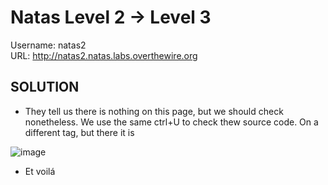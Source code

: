 # Natas Level 2 → Level 3

Username: natas2 <br>
URL:      http://natas2.natas.labs.overthewire.org

## SOLUTION

- They tell us there is nothing on this page, but we should check nonetheless. We use the same ctrl+U to check thew source code. On a different tag, but there it is 

![image](https://user-images.githubusercontent.com/44790709/205994869-a483c8e7-a02e-4269-a802-9ab615ed188a.png)


- Et voilá
